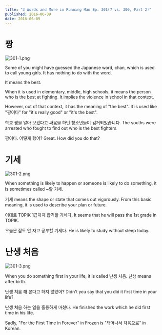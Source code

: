 ```yaml
---
title: "3 Words and More in Running Man Ep. 301(7 vs. 300, Part 2)"
published: 2016-06-09
date: 2016-06-09
---
```

#  짱

![301-1.png ](/images/301-1.png ) 

Some of you might have guessed the Japanese word, chan, which is used to call young girls. It has nothing to do with the word. 

It means the best. 

When it is used in elementary, middle, high schools, it means the person who is the best at fighting. It implies the violence in school in that context. 

However, out of that context, it has the meaning of "the best". It is used like "짱이다" for "it's really good" or "it's the best". 



학교 짱을 알아 보겠다고 싸움을 하던 청소년들이 검거되었습니다. 
The youths were arrested who fought to find out who is the best fighters.

짱이다. 어떻게 했어?
Great. How did you do that?



#  기세

![301-2.png ](/images/301-2.png )

When something is likely to happen or someone is likely to do something, it is sometimes called ~할 기세. 

기세 means the shape or state that comes out vigorously. From this basic meaning, it is used to describe your plan or future. 



이대로 TOPIK 1급까지 합격할 기세다. 
It seems that he will pass the 1st grade in TOPIK.

오늘은 잠도 안 자고 공부할 기세다. 
He is likely to study without sleep today. 




#  난생 처음

 ![301-3.png ](/images/301-3.png )

When you do something first in your life, it is called 난생 처음. 난생 means after birth. 



난생 처음 해 본다고 하지 않았어?
Didn't you say that you did it first time in your life?

난생 처음 하는 일을 훌륭하게 마쳤다. 
He finished the work which he did first time in his life.



Sadly, "For the First Time in Forever" in Frozen is "태어나서 처음으로" in Korean.